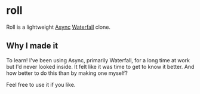 # roll

Roll is a lightweight [Async](http://caolan.github.io/async/) [Waterfall](http://caolan.github.io/async/docs.html#waterfall) clone.

## Why I made it

To learn! I've been using Async, primarily Waterfall, for a long time at work but I'd never looked inside. It felt like it was time to get to know it better. And how better to do this than by making one myself?

Feel free to use it if you like.
